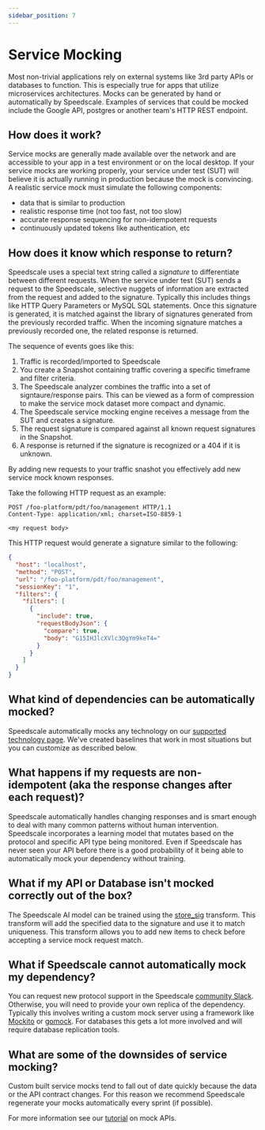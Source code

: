 ```yaml
---
sidebar_position: 7
---
```


# Service Mocking

Most non-trivial applications rely on external systems like 3rd party APIs or databases to function. This is especially true for apps that utilize microservices architectures. Mocks can be generated by hand or automatically by Speedscale. Examples of services that could be mocked include the Google API, postgres or another team's HTTP REST endpoint.

## How does it work?

Service mocks are generally made available over the network and are accessible to your app in a test environment or on the local desktop. If your service mocks are working properly, your service under test (SUT) will believe it is actually running in production because the mock is convincing. A realistic service mock must simulate the following components:
* data that is similar to production
* realistic response time (not too fast, not too slow)
* accurate response sequencing for non-idempotent requests 
* continuously updated tokens like authentication, etc

## How does it know which response to return?

Speedscale uses a special text string called a *signature* to differentiate between different requests. When the service under test (SUT) sends a request to the Speedscale, selective nuggets of information are extracted from the request and added to the signature. Typically this includes things like HTTP Query Parameters or MySQL SQL statements. Once this signature is generated, it is matched against the library of signatures generated from the previously recorded traffic. When the incoming signature matches a previously recorded one, the related response is returned.

The sequence of events goes like this:
1. Traffic is recorded/imported to Speedscale
2. You create a Snapshot containing traffic covering a specific timeframe and filter criteria.
3. The Speedscale analyzer combines the traffic into a set of signtaure/response pairs. This can be viewed as a form of compression to make the service mock dataset more compact and dynamic.
4. The Speedscale service mocking engine receives a message from the SUT and creates a signature.
5. The request signature is compared against all known request signatures in the Snapshot.
6. A response is returned if the signature is recognized or a 404 if it is unknown.

By adding new requests to your traffic snashot you effectively add new service mock known responses.

Take the following HTTP request as an example:

```
POST /foo-platform/pdt/foo/management HTTP/1.1
Content-Type: application/xml; charset=ISO-8859-1

<my request body>
```

This HTTP request would generate a signature similar to the following:
```json
{
  "host": "localhost",
  "method": "POST",
  "url": "/foo-platform/pdt/foo/management",
  "sessionKey": "1",
  "filters": {
    "filters": [
      {
        "include": true,
        "requestBodyJson": {
          "compare": true,
          "body": "G15IHJlcXVlc3QgYm9keT4="
        }
      }
    ]
  }
}
```

## What kind of dependencies can be automatically mocked?

Speedscale automatically mocks any technology on our [supported technology page](../reference/technology-support.md). We've created baselines that work in most situations but you can customize as described below.

## What happens if my requests are non-idempotent (aka the response changes after each request)?

Speedscale automatically handles changing responses and is smart enough to deal with many common patterns without human intervention. Speedscale incorporates a learning model that mutates based on the protocol and specific API type being monitored. Even if Speedscale has never seen your API before there is a good probability of it being able to automatically mock your dependency without training.

## What if my API or Database isn't mocked correctly out of the box?

The Speedscale AI model can be trained using the [store_sig](../reference/transform-traffic/transforms/store_sig.md) transform. This transform will add the specified data to the signature and use it to match uniqueness. This transform allows you to add new items to check before accepting a service mock request match.

## What if Speedscale cannot automatically mock my dependency?

You can request new protocol support in the Speedscale [community Slack](https://slack.speedscale.com). Otherwise, you will need to provide your own replica of the dependency. Typically this involves writing a custom mock server using a framework like [Mockito](https://site.mockito.org/) or [gomock](https://github.com/golang/mock). For databases this gets a lot more involved and will require database replication tools.

## What are some of the downsides of service mocking?

Custom built service mocks tend to fall out of date quickly because the data or the API contract changes. For this reason we recommend Speedscale regenerate your mocks automatically every sprint (if possible).

For more information see our [tutorial](https://speedscale.com/how-to-mock-apis-in-kubernetes/) on mock APIs.

